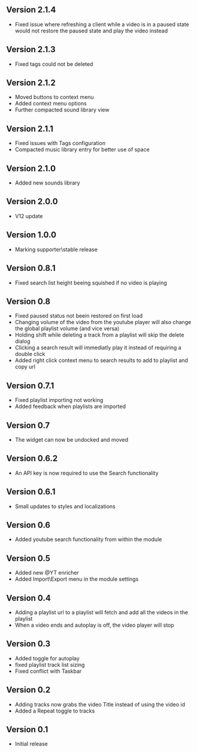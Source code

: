 ## Version 2.1.4
- Fixed issue where refreshing a client while a video is in a paused state would not restore the paused state and play the video instead

## Version 2.1.3
- Fixed tags could not be deleted

## Version 2.1.2
- Moved buttons to context menu
- Added context menu options
- Further compacted sound library view

## Version 2.1.1
- Fixed issues with Tags configuration 
- Compacted music library entry for better use of space

## Version 2.1.0
- Added new sounds library

## Version 2.0.0
- V12 update

## Version 1.0.0
- Marking supporter\stable release

## Version 0.8.1
- Fixed search list height beeing squished if no video is playing

## Version 0.8
- Fixed paused status not beein restored on first load
- Changing volume of the video from the youtube player will also change the global playlist volume (and vice versa)
- Holding shift while deleting a track from a playlist will skip the delete dialog
- Clicking a search result will immediatly play it instead of requiring a double click
- Added right click context menu to search results to add to playlist and copy url

## Version 0.7.1
- Fixed playlist importing not working
- Added feedback when playlists are imported

## Version 0.7
- The widget can now be undocked and moved

## Version 0.6.2
- An API key is now required to use the Search functionality

## Version 0.6.1
- Small updates to styles and localizations

## Version 0.6
- Added youtube search functionality from within the module

## Version 0.5
- Added new @YT enricher
- Added Import\Export menu in the module settings

## Version 0.4
- Adding a playlist url to a playlist will fetch and add all the videos in the playlist
- When a video ends and autoplay is off, the video player will stop

## Version 0.3
- Added toggle for autoplay
- fixed playlist track list sizing
- Fixed conflict with Taskbar

## Version 0.2
- Adding tracks now grabs the video Title instead of using the video id
- Added a Repeat toggle to tracks

## Version 0.1
- Initial release

